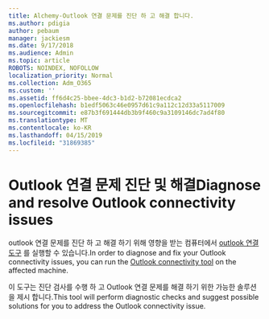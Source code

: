 ```yaml
---
title: Alchemy-Outlook 연결 문제를 진단 하 고 해결 합니다.
ms.author: pdigia
author: pebaum
manager: jackiesm
ms.date: 9/17/2018
ms.audience: Admin
ms.topic: article
ROBOTS: NOINDEX, NOFOLLOW
localization_priority: Normal
ms.collection: Adm_O365
ms.custom: ''
ms.assetid: ff6d4c25-bbee-4dc3-b1d2-b72081ecdca2
ms.openlocfilehash: b1edf5063c46e0957d61c9a112c12d33a5117009
ms.sourcegitcommit: e87b3f691444db3b9f460c9a3109146dc7ad4f80
ms.translationtype: MT
ms.contentlocale: ko-KR
ms.lasthandoff: 04/15/2019
ms.locfileid: "31869385"
---
```

# <a name="diagnose-and-resolve-outlook-connectivity-issues"></a><span data-ttu-id="3659c-102">Outlook 연결 문제 진단 및 해결</span><span class="sxs-lookup"><span data-stu-id="3659c-102">Diagnose and resolve Outlook connectivity issues</span></span>

<span data-ttu-id="3659c-103">outlook 연결 문제를 진단 하 고 해결 하기 위해 영향을 받는 컴퓨터에서 [outlook 연결 도구](https://aka.ms/SaRA-OutlookDisconnect-Alchemy) 를 실행할 수 있습니다.</span><span class="sxs-lookup"><span data-stu-id="3659c-103">In order to diagnose and fix your Outlook connectivity issues, you can run the [Outlook connectivity tool](https://aka.ms/SaRA-OutlookDisconnect-Alchemy) on the affected machine.</span></span> 
  
<span data-ttu-id="3659c-104">이 도구는 진단 검사를 수행 하 고 Outlook 연결 문제를 해결 하기 위한 가능한 솔루션을 제시 합니다.</span><span class="sxs-lookup"><span data-stu-id="3659c-104">This tool will perform diagnostic checks and suggest possible solutions for you to address the Outlook connectivity issue.</span></span>
  

